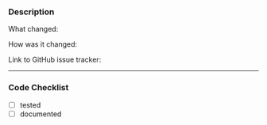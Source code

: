 ### Description
What changed:

How was it changed:

Link to GitHub issue tracker: 

---

### Code Checklist
- [ ] tested
- [ ] documented
